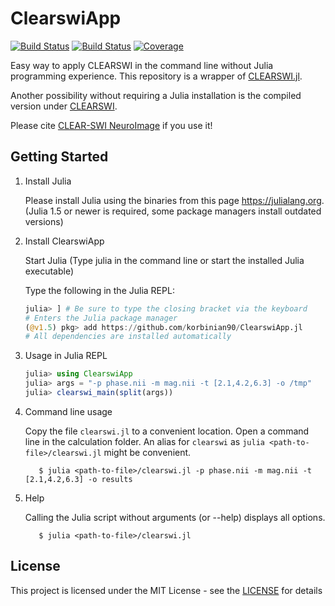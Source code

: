 # ClearswiApp

[![Build Status](https://github.com/korbinian90/ClearswiApp.jl/workflows/CI/badge.svg)](https://github.com/korbinian90/ClearswiApp.jl/actions)
[![Build Status](https://ci.appveyor.com/api/projects/status/github/korbinian90/ClearswiApp.jl?svg=true)](https://ci.appveyor.com/project/korbinian90/ClearswiApp-jl)
[![Coverage](https://codecov.io/gh/korbinian90/ClearswiApp.jl/branch/master/graph/badge.svg)](https://codecov.io/gh/korbinian90/ClearswiApp.jl)

Easy way to apply CLEARSWI in the command line without Julia programming experience. This repository is a wrapper of [CLEARSWI.jl](https://github.com/korbinian90/CLEARSWI.jl).

Another possibility without requiring a Julia installation is the compiled version under [CLEARSWI](https://github.com/korbinian90/CLEARSWI).

Please cite [CLEAR-SWI NeuroImage](https://doi.org/10.1016/j.neuroimage.2021.118175) if you use it!

## Getting Started

1. Install Julia

   Please install Julia using the binaries from this page https://julialang.org. (Julia 1.5 or newer is required, some package managers install outdated versions)

2. Install ClearswiApp

   Start Julia (Type julia in the command line or start the installed Julia executable)

   Type the following in the Julia REPL:
   ```julia
   julia> ] # Be sure to type the closing bracket via the keyboard
   # Enters the Julia package manager
   (@v1.5) pkg> add https://github.com/korbinian90/ClearswiApp.jl
   # All dependencies are installed automatically
   ```

3. Usage in Julia REPL

   ```julia
   julia> using ClearswiApp
   julia> args = "-p phase.nii -m mag.nii -t [2.1,4.2,6.3] -o /tmp"
   julia> clearswi_main(split(args))
   ```

4. Command line usage

   Copy the file `clearswi.jl` to a convenient location. Open a command line in the calculation folder. An alias for `clearswi` as `julia <path-to-file>/clearswi.jl` might be convenient.
   ```
      $ julia <path-to-file>/clearswi.jl -p phase.nii -m mag.nii -t [2.1,4.2,6.3] -o results
   ```

5. Help

   Calling the Julia script without arguments (or --help) displays all options.
   ```
      $ julia <path-to-file>/clearswi.jl
   ```

## License
This project is licensed under the MIT License - see the [LICENSE](https://github.com/korbinian90/CLEARSWI.jl/blob/master/LICENSE) for details
